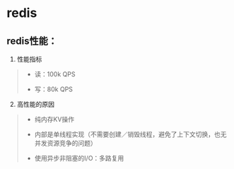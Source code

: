 # redis

## redis性能：

1. 性能指标

> - 读：100k QPS
> 
> - 写：80k QPS

2. 高性能的原因

> - 纯内存KV操作
> 
> - 内部是单线程实现（不需要创建／销毁线程，避免了上下文切换，也无并发资源竞争的问题）
> 
> - 使用异步非阻塞的I/O：多路复用

